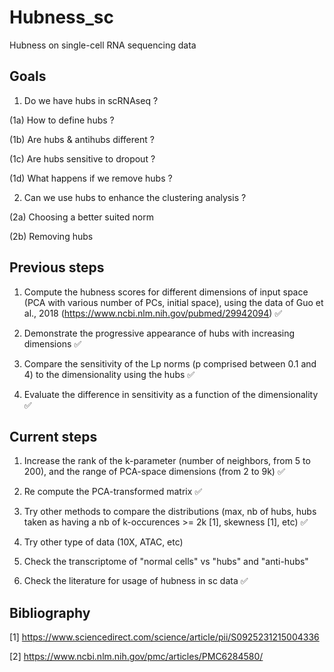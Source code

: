 Hubness_sc
====

Hubness on single-cell RNA sequencing data

Goals
-----------
1. Do we have hubs in scRNAseq ?

(1a) How to define hubs ?

(1b) Are hubs & antihubs different ?

(1c) Are hubs sensitive to dropout ?

(1d) What happens if we remove hubs ?

2. Can we use hubs to enhance the clustering analysis ?

(2a) Choosing a better suited norm

(2b) Removing hubs

Previous steps
-----------
1. Compute the hubness scores for different dimensions of input space (PCA with various number of PCs, initial space), using the data of Guo et al., 2018 (https://www.ncbi.nlm.nih.gov/pubmed/29942094)
:white_check_mark:

2. Demonstrate the progressive appearance of hubs with increasing dimensions
:white_check_mark:

3. Compare the sensitivity of the Lp norms (p comprised between 0.1 and 4) to the dimensionality using the hubs
:white_check_mark:

4. Evaluate the difference in sensitivity as a function of the dimensionality
:white_check_mark:

Current steps
-----------
1. Increase the rank of the k-parameter (number of neighbors, from 5 to 200), and the range of PCA-space dimensions (from 2 to 9k)  :white_check_mark:

2. Re compute the PCA-transformed matrix
:white_check_mark:

3. Try other methods to compare the distributions (max, nb of hubs, hubs taken as having a nb of k-occurences >= 2k [1], skewness [1], etc)
:white_check_mark:

4. Try other type of data (10X, ATAC, etc)

5. Check the transcriptome of "normal cells" vs "hubs" and "anti-hubs"

4. Check the literature for usage of hubness in sc data
:white_check_mark:

Bibliography
-----------
[1] https://www.sciencedirect.com/science/article/pii/S0925231215004336

[2] https://www.ncbi.nlm.nih.gov/pmc/articles/PMC6284580/
